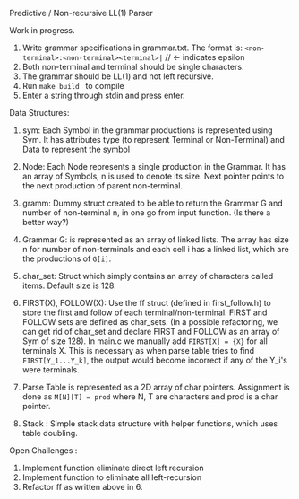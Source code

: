 Predictive / Non-recursive LL(1) Parser

Work in progress.


1. Write grammar specifications in grammar.txt. The format is:
    ``<non-terminal>:<non-terminal><terminal>|``   // <- indicates epsilon
2. Both non-terminal and terminal should be single characters. 
3. The grammar should be LL(1) and not left recursive.
4. Run ```make build ``` to compile
5. Enter a string through stdin and press enter.


Data Structures:

1.  sym: Each Symbol in the grammar productions is represented using Sym. It has attributes type (to represent Terminal or Non-Terminal) and Data to represent the symbol

2.  Node: Each Node represents a single production in the Grammar. It has an array of Symbols, n is used to denote its size. Next pointer points to the next production of parent non-terminal.

3. gramm: Dummy struct created to be able to return the Grammar G and number of non-terminal n, in one go from input function. (Is there a better way?)

4. Grammar G: is represented as an array of linked lists. The array has size n for number of non-terminals and each cell i has a linked list, which are the productions of ``G[i]``.

5. char_set: Struct which simply contains an array of characters called items. Default size is 128.

6. FIRST(X), FOLLOW(X): Use the ff struct (defined in first_follow.h) to store the first and follow of each terminal/non-terminal. FIRST and FOLLOW sets are defined as char_sets.
(In a possible refactoring, we can get rid of char_set and declare FIRST and FOLLOW as an array of Sym of size 128). In main.c we manually add ``FIRST[X] = {X}`` for all terminals X. This is necessary as when parse table tries to find ``FIRST[Y_1...Y_k]``, the output would become incorrect if any of the Y_i's were terminals.

7. Parse Table is represented as a 2D array of char pointers. Assignment is done as ``M[N][T] = prod`` where N, T are characters and prod is a char pointer.

8. Stack : Simple stack data structure with helper functions, which uses table doubling.

Open Challenges : 

1. Implement function eliminate direct left recursion
2. Implement function to eliminate all left-recursion
3. Refactor ff as written above in 6.